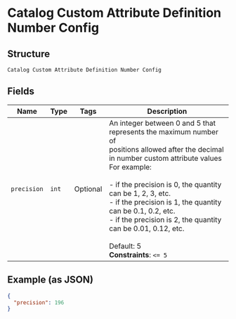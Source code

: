 
# Catalog Custom Attribute Definition Number Config

## Structure

`Catalog Custom Attribute Definition Number Config`

## Fields

| Name | Type | Tags | Description |
|  --- | --- | --- | --- |
| `precision` | `int` | Optional | An integer between 0 and 5 that represents the maximum number of<br>positions allowed after the decimal in number custom attribute values<br>For example:<br><br>- if the precision is 0, the quantity can be 1, 2, 3, etc.<br>- if the precision is 1, the quantity can be 0.1, 0.2, etc.<br>- if the precision is 2, the quantity can be 0.01, 0.12, etc.<br><br>Default: 5<br>**Constraints**: `<= 5` |

## Example (as JSON)

```json
{
  "precision": 196
}
```

